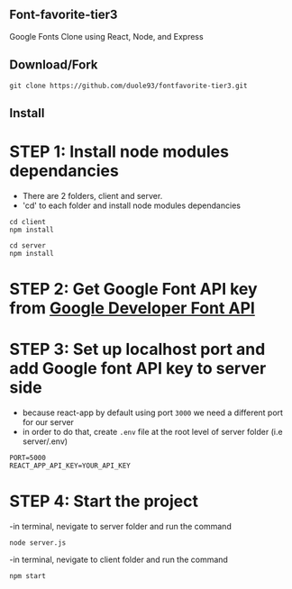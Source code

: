 ## Font-favorite-tier3

Google Fonts Clone using React, Node, and Express


## Download/Fork 

`git clone https://github.com/duole93/fontfavorite-tier3.git`

## Install

# STEP 1: Install node modules dependancies

- There are 2 folders, client and server.
- 'cd' to each folder and install node modules dependancies

```
cd client
npm install
 ```
```
cd server
npm install
``` 

# STEP 2: Get Google Font API key from [Google Developer Font API](https://developers.google.com/fonts/docs/developer_api)

# STEP 3: Set up localhost port and add Google font API key to server side

- because react-app by default using port `3000` we need a different port for our server
- in order to do that, create `.env` file at the root level of server folder (i.e server/.env)

```
PORT=5000
REACT_APP_API_KEY=YOUR_API_KEY
```

# STEP 4: Start the project

-in terminal, nevigate to server folder and run the command

`node server.js`

-in terminal, nevigate to client folder and run the command

`npm start`


